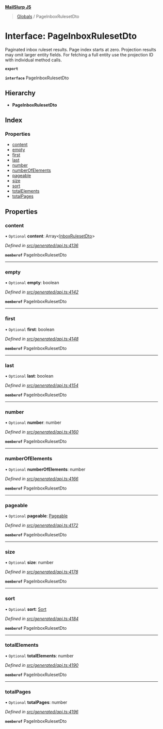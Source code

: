 **[MailSlurp JS](../README.md)**

> [Globals](../README.md) / PageInboxRulesetDto

# Interface: PageInboxRulesetDto

Paginated inbox ruleset results. Page index starts at zero. Projection results may omit larger entity fields. For fetching a full entity use the projection ID with individual method calls.

**`export`** 

**`interface`** PageInboxRulesetDto

## Hierarchy

* **PageInboxRulesetDto**

## Index

### Properties

* [content](pageinboxrulesetdto.md#content)
* [empty](pageinboxrulesetdto.md#empty)
* [first](pageinboxrulesetdto.md#first)
* [last](pageinboxrulesetdto.md#last)
* [number](pageinboxrulesetdto.md#number)
* [numberOfElements](pageinboxrulesetdto.md#numberofelements)
* [pageable](pageinboxrulesetdto.md#pageable)
* [size](pageinboxrulesetdto.md#size)
* [sort](pageinboxrulesetdto.md#sort)
* [totalElements](pageinboxrulesetdto.md#totalelements)
* [totalPages](pageinboxrulesetdto.md#totalpages)

## Properties

### content

• `Optional` **content**: Array\<[InboxRulesetDto](../modules/inboxrulesetdto.md)>

*Defined in [src/generated/api.ts:4136](https://github.com/mailslurp/mailslurp-client/blob/c5e5f20/src/generated/api.ts#L4136)*

**`memberof`** PageInboxRulesetDto

___

### empty

• `Optional` **empty**: boolean

*Defined in [src/generated/api.ts:4142](https://github.com/mailslurp/mailslurp-client/blob/c5e5f20/src/generated/api.ts#L4142)*

**`memberof`** PageInboxRulesetDto

___

### first

• `Optional` **first**: boolean

*Defined in [src/generated/api.ts:4148](https://github.com/mailslurp/mailslurp-client/blob/c5e5f20/src/generated/api.ts#L4148)*

**`memberof`** PageInboxRulesetDto

___

### last

• `Optional` **last**: boolean

*Defined in [src/generated/api.ts:4154](https://github.com/mailslurp/mailslurp-client/blob/c5e5f20/src/generated/api.ts#L4154)*

**`memberof`** PageInboxRulesetDto

___

### number

• `Optional` **number**: number

*Defined in [src/generated/api.ts:4160](https://github.com/mailslurp/mailslurp-client/blob/c5e5f20/src/generated/api.ts#L4160)*

**`memberof`** PageInboxRulesetDto

___

### numberOfElements

• `Optional` **numberOfElements**: number

*Defined in [src/generated/api.ts:4166](https://github.com/mailslurp/mailslurp-client/blob/c5e5f20/src/generated/api.ts#L4166)*

**`memberof`** PageInboxRulesetDto

___

### pageable

• `Optional` **pageable**: [Pageable](pageable.md)

*Defined in [src/generated/api.ts:4172](https://github.com/mailslurp/mailslurp-client/blob/c5e5f20/src/generated/api.ts#L4172)*

**`memberof`** PageInboxRulesetDto

___

### size

• `Optional` **size**: number

*Defined in [src/generated/api.ts:4178](https://github.com/mailslurp/mailslurp-client/blob/c5e5f20/src/generated/api.ts#L4178)*

**`memberof`** PageInboxRulesetDto

___

### sort

• `Optional` **sort**: [Sort](sort.md)

*Defined in [src/generated/api.ts:4184](https://github.com/mailslurp/mailslurp-client/blob/c5e5f20/src/generated/api.ts#L4184)*

**`memberof`** PageInboxRulesetDto

___

### totalElements

• `Optional` **totalElements**: number

*Defined in [src/generated/api.ts:4190](https://github.com/mailslurp/mailslurp-client/blob/c5e5f20/src/generated/api.ts#L4190)*

**`memberof`** PageInboxRulesetDto

___

### totalPages

• `Optional` **totalPages**: number

*Defined in [src/generated/api.ts:4196](https://github.com/mailslurp/mailslurp-client/blob/c5e5f20/src/generated/api.ts#L4196)*

**`memberof`** PageInboxRulesetDto
